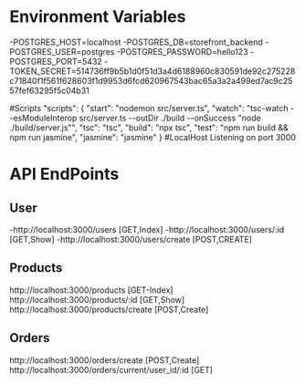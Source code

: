 
# Environment Variables

-POSTGRES_HOST=localhost
-POSTGRES_DB=storefront_backend
-POSTGRES_USER=postgres
-POSTGRES_PASSWORD=hello123
-POSTGRES_PORT=5432
-TOKEN_SECRET=514736ff9b5b1d0f51d3a4d6188960c830591de92c275228c71840f1f561f628603f1d9953d6fcd620967543bac65a3a2a499ed7ac9c2557fef63295f5c04b31

#Scripts
  "scripts": {
    "start": "nodemon src/server.ts",
    "watch": "tsc-watch --esModuleInterop src/server.ts --outDir ./build --onSuccess \"node ./build/server.js\"",
    "tsc": "tsc",
    "build": "npx tsc",
    "test": "npm run build && npm run jasmine",
    "jasmine": "jasmine"
  }
#LocalHost
  Listening on port 3000

# API EndPoints

## User
-http://localhost:3000/users [GET,Index]
-http://localhost:3000/users/:id [GET,Show]
-http://localhost:3000/users/create [POST,CREATE]


## Products
http://localhost:3000/products [GET-Index]
http://localhost:3000/products/:id [GET,Show]
http://localhost:3000/products/create [POST,Create]

## Orders
http://localhost:3000/orders/create [POST,Create]
http://localhost:3000/orders/current/user_id/:id [GET]
